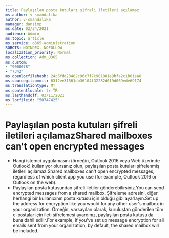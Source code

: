```yaml
---
title: Paylaşılan posta kutuları şifreli iletileri açılamaz
ms.author: v-smandalika
author: v-smandalika
manager: dansimp
ms.date: 02/24/2021
audience: Admin
ms.topic: article
ms.service: o365-administration
ROBOTS: NOINDEX, NOFOLLOW
localization_priority: Normal
ms.collection: Adm_O365
ms.custom:
- "9000078"
- "7342"
ms.openlocfilehash: 24c5fdd23482c96c7f7c901881e9bfa2c1b61ea8
ms.sourcegitcommit: 6312ee31561db36104f32282d019d069ede69174
ms.translationtype: MT
ms.contentlocale: tr-TR
ms.lasthandoff: 03/11/2021
ms.locfileid: "50747425"
---
```

# <a name="shared-mailboxes-cant-open-encrypted-messages"></a><span data-ttu-id="f57cc-102">Paylaşılan posta kutuları şifreli iletileri açılamaz</span><span class="sxs-lookup"><span data-stu-id="f57cc-102">Shared mailboxes can't open encrypted messages</span></span>

- <span data-ttu-id="f57cc-103">Hangi istemci uygulamasını (örneğin, Outlook 2016 veya Web üzerinde Outlook) kullanıyor olursanız olun, paylaşılan posta kutuları şifrelenmiş iletileri açılamaz.</span><span class="sxs-lookup"><span data-stu-id="f57cc-103">Shared mailboxes can't open encrypted messages, regardless of which client app you use (for example, Outlook 2016 or Outlook on the web).</span></span>
- <span data-ttu-id="f57cc-104">Paylaşılan posta kutusundan şifreli iletiler gönderebilirsiniz.</span><span class="sxs-lookup"><span data-stu-id="f57cc-104">You can send encrypted messages from a shared mailbox.</span></span> <span data-ttu-id="f57cc-105">Şifreleme adresini, diğer herhangi bir kullanıcının posta kutusu için olduğu gibi ayarlayın.</span><span class="sxs-lookup"><span data-stu-id="f57cc-105">Set up the address for encryption like you would for any other user's mailbox in your organization.</span></span> <span data-ttu-id="f57cc-106">Örneğin, varsayılan olarak, kuruluştan gönderilen tüm e-postalar için ileti şifrelemesi ayardınız, paylaşılan posta kutusu da buna dahil edilir.</span><span class="sxs-lookup"><span data-stu-id="f57cc-106">For example, if you've set up message encryption for all emails sent from your organization, by default, the shared mailbox will be included.</span></span>

